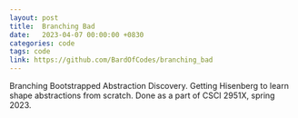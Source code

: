```yaml
---
layout: post
title:  Branching Bad
date:   2023-04-07 00:00:00 +0830
categories: code
tags: code
link: https://github.com/BardOfCodes/branching_bad
---
```


Branching Bootstrapped Abstraction Discovery. Getting Hisenberg to learn shape abstractions from scratch. Done as a part of CSCI 2951X, spring 2023.